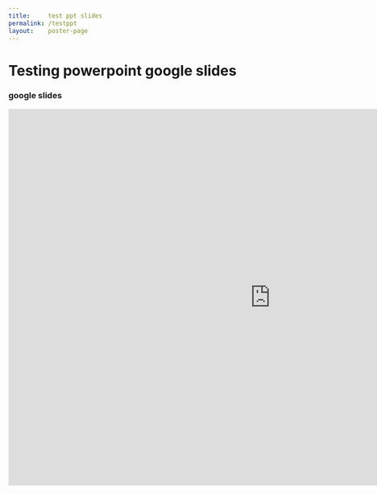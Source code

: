 ```yaml
---
title:     test ppt slides
permalink: /testppt
layout:    poster-page
---
```


# Testing powerpoint google slides

### google slides

<iframe src="https://docs.google.com/presentation/d/e/2PACX-1vT4vs631B1Dpp_vf8L-Yi5Y87ecKjfT9VsLEY6Pga2wpy-6tNnoxA_M2AgrkP4rrTe8-jNFdm_tdC-y/embed?start=false&loop=false&delayms=60000" frameborder="0" width="1040" height="749" allowfullscreen="true" mozallowfullscreen="true" webkitallowfullscreen="true"></iframe>

